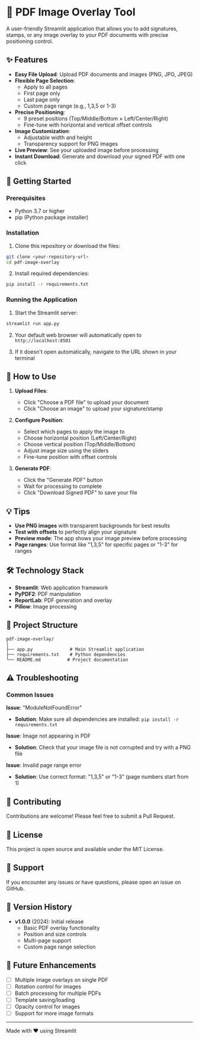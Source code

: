 # 📄 PDF Image Overlay Tool

A user-friendly Streamlit application that allows you to add signatures, stamps, or any image overlay to your PDF documents with precise positioning control.

## ✨ Features

- **Easy File Upload**: Upload PDF documents and images (PNG, JPG, JPEG)
- **Flexible Page Selection**: 
  - Apply to all pages
  - First page only
  - Last page only
  - Custom page range (e.g., 1,3,5 or 1-3)
- **Precise Positioning**:
  - 9 preset positions (Top/Middle/Bottom × Left/Center/Right)
  - Fine-tune with horizontal and vertical offset controls
- **Image Customization**:
  - Adjustable width and height
  - Transparency support for PNG images
- **Live Preview**: See your uploaded image before processing
- **Instant Download**: Generate and download your signed PDF with one click

## 🚀 Getting Started

### Prerequisites

- Python 3.7 or higher
- pip (Python package installer)

### Installation

1. Clone this repository or download the files:
```bash
git clone <your-repository-url>
cd pdf-image-overlay
```

2. Install required dependencies:
```bash
pip install -r requirements.txt
```

### Running the Application

1. Start the Streamlit server:
```bash
streamlit run app.py
```

2. Your default web browser will automatically open to `http://localhost:8501`

3. If it doesn't open automatically, navigate to the URL shown in your terminal

## 📖 How to Use

1. **Upload Files**:
   - Click "Choose a PDF file" to upload your document
   - Click "Choose an image" to upload your signature/stamp

2. **Configure Position**:
   - Select which pages to apply the image to
   - Choose horizontal position (Left/Center/Right)
   - Choose vertical position (Top/Middle/Bottom)
   - Adjust image size using the sliders
   - Fine-tune position with offset controls

3. **Generate PDF**:
   - Click the "Generate PDF" button
   - Wait for processing to complete
   - Click "Download Signed PDF" to save your file

## 💡 Tips

- **Use PNG images** with transparent backgrounds for best results
- **Test with offsets** to perfectly align your signature
- **Preview mode**: The app shows your image preview before processing
- **Page ranges**: Use format like "1,3,5" for specific pages or "1-3" for ranges

## 🛠️ Technology Stack

- **Streamlit**: Web application framework
- **PyPDF2**: PDF manipulation
- **ReportLab**: PDF generation and overlay
- **Pillow**: Image processing

## 📁 Project Structure

```
pdf-image-overlay/
│
├── app.py              # Main Streamlit application
├── requirements.txt    # Python dependencies
└── README.md          # Project documentation
```

## ⚠️ Troubleshooting

### Common Issues

**Issue**: "ModuleNotFoundError"
- **Solution**: Make sure all dependencies are installed: `pip install -r requirements.txt`

**Issue**: Image not appearing in PDF
- **Solution**: Check that your image file is not corrupted and try with a PNG file

**Issue**: Invalid page range error
- **Solution**: Use correct format: "1,3,5" or "1-3" (page numbers start from 1)

## 🤝 Contributing

Contributions are welcome! Please feel free to submit a Pull Request.

## 📝 License

This project is open source and available under the MIT License.

## 📧 Support

If you encounter any issues or have questions, please open an issue on GitHub.

## 🔄 Version History

- **v1.0.0** (2024): Initial release
  - Basic PDF overlay functionality
  - Position and size controls
  - Multi-page support
  - Custom page range selection

## 🎯 Future Enhancements

- [ ] Multiple image overlays on single PDF
- [ ] Rotation control for images
- [ ] Batch processing for multiple PDFs
- [ ] Template saving/loading
- [ ] Opacity control for images
- [ ] Support for more image formats

---

Made with ❤️ using Streamlit
